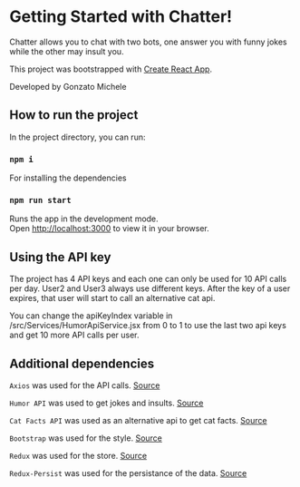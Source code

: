# Getting Started with Chatter!

Chatter allows you to chat with two bots, one answer you with funny jokes while the other may insult you.

This project was bootstrapped with [Create React App](https://github.com/facebook/create-react-app).

Developed by Gonzato Michele

## How to run the project

In the project directory, you can run:

### `npm i`

For installing the dependencies

### `npm run start`

Runs the app in the development mode.\
Open [http://localhost:3000](http://localhost:3000) to view it in your browser.

## Using the API key

The project has 4 API keys and each one can only be used for 10 API calls per day.
User2 and User3 always use different keys.
After the key of a user expires, that user will start to call an alternative cat api.

You can change the apiKeyIndex variable in /src/Services/HumorApiService.jsx from 0 to 1 to use the last two api keys and get 10 more API calls per user.

## Additional dependencies

`Axios` was used for the API calls. [Source](https://www.npmjs.com/package/axios)

`Humor API` was used to get jokes and insults. [Source](https://humorapi.com/)

`Cat Facts API` was used as an alternative api to get cat facts. [Source](https://catfact.ninja/)

`Bootstrap` was used for the style. [Source](https://getbootstrap.com/)

`Redux` was used for the store. [Source](https://redux.js.org/)

`Redux-Persist` was used for the persistance of the data. [Source](https://www.npmjs.com/package/redux-persist)


